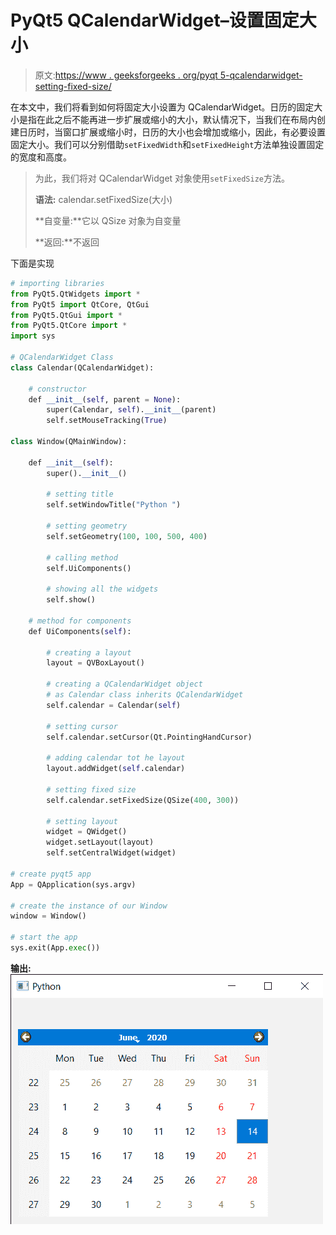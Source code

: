 # PyQt5 QCalendarWidget–设置固定大小

> 原文:[https://www . geeksforgeeks . org/pyqt 5-qcalendarwidget-setting-fixed-size/](https://www.geeksforgeeks.org/pyqt5-qcalendarwidget-setting-fixed-size/)

在本文中，我们将看到如何将固定大小设置为 QCalendarWidget。日历的固定大小是指在此之后不能再进一步扩展或缩小的大小，默认情况下，当我们在布局内创建日历时，当窗口扩展或缩小时，日历的大小也会增加或缩小，因此，有必要设置固定大小。我们可以分别借助`setFixedWidth`和`setFixedHeight`方法单独设置固定的宽度和高度。

> 为此，我们将对 QCalendarWidget 对象使用`setFixedSize`方法。
> 
> **语法:** calendar.setFixedSize(大小)
> 
> **自变量:**它以 QSize 对象为自变量
> 
> **返回:**不返回

下面是实现

```py
# importing libraries
from PyQt5.QtWidgets import * 
from PyQt5 import QtCore, QtGui
from PyQt5.QtGui import * 
from PyQt5.QtCore import * 
import sys

# QCalendarWidget Class
class Calendar(QCalendarWidget):

    # constructor
    def __init__(self, parent = None):
        super(Calendar, self).__init__(parent)
        self.setMouseTracking(True)

class Window(QMainWindow):

    def __init__(self):
        super().__init__()

        # setting title
        self.setWindowTitle("Python ")

        # setting geometry
        self.setGeometry(100, 100, 500, 400)

        # calling method
        self.UiComponents()

        # showing all the widgets
        self.show()

    # method for components
    def UiComponents(self):

        # creating a layout
        layout = QVBoxLayout()

        # creating a QCalendarWidget object
        # as Calendar class inherits QCalendarWidget
        self.calendar = Calendar(self)

        # setting cursor
        self.calendar.setCursor(Qt.PointingHandCursor)

        # adding calendar tot he layout
        layout.addWidget(self.calendar)

        # setting fixed size
        self.calendar.setFixedSize(QSize(400, 300))

        # setting layout
        widget = QWidget()
        widget.setLayout(layout)
        self.setCentralWidget(widget)

# create pyqt5 app
App = QApplication(sys.argv)

# create the instance of our Window
window = Window()

# start the app
sys.exit(App.exec())
```

**输出:**
![](img/bc45a67d0b5094e9d22d9ec0b619d435.png)